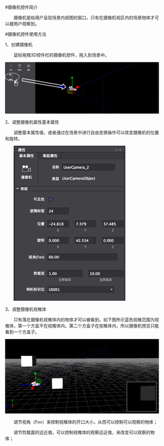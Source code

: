 #摄像机控件简介

&emsp;&emsp;摄像机是给用户呈现场景内视图的窗口，只有在摄像机视区内的场景物体才可以被用户观察到。

#摄像机控件使用方法

1、创建摄像机

&emsp;&emsp;鼠标拖拽3D控件栏的摄像机控件，拖入到场景中。

![image](res/image0001.png)
 
2、调整摄像机属性基本属性

&emsp;&emsp;调整基本属性值，或者通过在场景中进行自由变换操作可以改变摄像机的位置和旋转。

&emsp;&emsp;![image](res/image0002.png)
 
3、调整摄像机视椎体

&emsp;&emsp;只有落在摄像机视椎体内的物体才可以被看到，如下图所示蓝色视椎范围为视椎体，第一个方盒不在视椎体内，第二个方盒子在视椎体内，所以摄像机预览只能看到一个方盒子。

![image](res/image0003.png)

&emsp;&emsp;调节视角（Fov）来控制视椎体的开口大小，从而可以控制可以观察的物体；

&emsp;&emsp;调节剪裁面的远近值，可以控制视椎体的观察远近值，来改变可以观察的物体；


